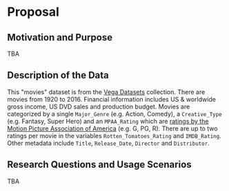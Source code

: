 # Proposal

## Motivation and Purpose

TBA

## Description of the Data

This "movies" dataset is from the [Vega Datasets][1] collection. There are movies from 1920 to 2016. Financial information includes US & worldwide gross income, US DVD sales and production budget. Movies are categorized by a single `Major_Genre` (e.g. Action, Comedy), a `Creative_Type` (e.g. Fantasy, Super Hero) and an `MPAA_Rating` which are [ratings by the Motion Picture Association of America][2] (e.g. G, PG, R). There are up to two ratings per movie in the variables `Rotten_Tomatoes_Rating` and `IMDB_Rating`. Other metadata include `Title`, `Release_Date`, `Director` and `Distributor`.

## Research Questions and Usage Scenarios

TBA

[1]: https://github.com/vega/vega-datasets
[2]: https://en.wikipedia.org/wiki/Motion_Picture_Association_of_America_film_rating_system
